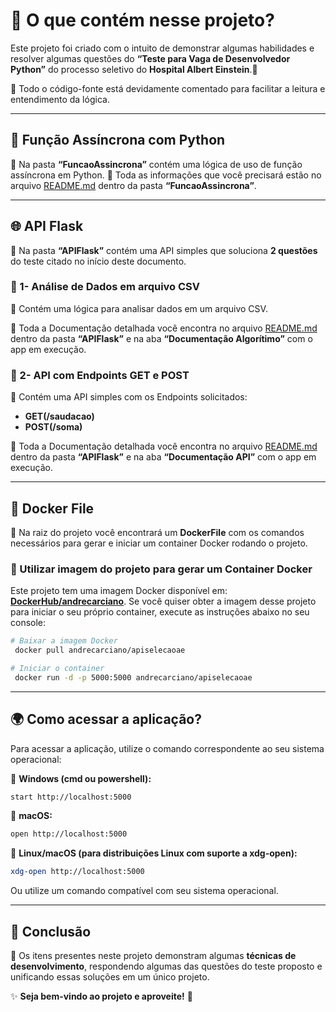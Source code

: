 # 📌 O que contém nesse projeto?

Este projeto foi criado com o intuito de demonstrar algumas habilidades e resolver algumas questões do **“Teste para Vaga de Desenvolvedor Python”** do processo seletivo do **Hospital Albert Einstein**.🏥

📌 Todo o código-fonte está devidamente comentado para facilitar a leitura e entendimento da lógica.

---

## 🚀 Função Assíncrona com Python
📂 Na pasta **“FuncaoAssincrona”** contém uma lógica de uso de função assíncrona em Python. 
🔗 Toda as informações que você precisará estão no arquivo [README.md](https://github.com/andrecarciano/SelecaoAE/tree/main/FuncaoAssincrona) dentro da pasta **“FuncaoAssincrona”**.

---

## 🌐 API Flask
📂 Na pasta **“APIFlask”** contém uma API simples que soluciona **2 questões** do teste citado no início deste documento.

### 🔹 1- Análise de Dados em arquivo CSV
📌 Contém uma lógica para analisar dados em um arquivo CSV.

📑 Toda a Documentação detalhada você encontra no arquivo [README.md](https://github.com/andrecarciano/SelecaoAE/tree/main/APIFlask) dentro da pasta **“APIFlask”** e na aba **“Documentação Algorítimo”** com o app em execução.

### 🔹 2- API com Endpoints GET e POST
📌 Contém uma API simples com os Endpoints solicitados:
- **GET(/saudacao)**
- **POST(/soma)**
  
📑 Toda a Documentação detalhada você encontra no arquivo [README.md](https://github.com/andrecarciano/SelecaoAE/tree/main/APIFlask) dentro da pasta **“APIFlask”** e na aba **“Documentação API”** com o app em execução.

---

## 🐳 Docker File
📌 Na raiz do projeto você encontrará um **DockerFile** com os comandos necessários para gerar e iniciar um container Docker rodando o projeto.

### 🚀 Utilizar imagem do projeto para gerar um Container Docker
Este projeto tem uma imagem Docker disponível em: **[DockerHub/andrecarciano](https://hub.docker.com/r/andrecarciano/apiselecaoae)**.
Se você quiser obter a imagem desse projeto para iniciar o seu próprio container, execute as instruções abaixo no seu console:

```sh
# Baixar a imagem Docker
 docker pull andrecarciano/apiselecaoae

# Iniciar o container
 docker run -d -p 5000:5000 andrecarciano/apiselecaoae
```

---

## 🌍 Como acessar a aplicação?
Para acessar a aplicação, utilize o comando correspondente ao seu sistema operacional:

📌 **Windows (cmd ou powershell):**
```sh
start http://localhost:5000
```

📌 **macOS:**
```sh
open http://localhost:5000
```

📌 **Linux/macOS (para distribuições Linux com suporte a xdg-open):**
```sh
xdg-open http://localhost:5000
```

Ou utilize um comando compatível com seu sistema operacional.

---

## 🎯 Conclusão
📌 Os itens presentes neste projeto demonstram algumas **técnicas de desenvolvimento**, respondendo algumas das questões do teste proposto e unificando essas soluções em um único projeto.

✨ **Seja bem-vindo ao projeto e aproveite!** 🚀

